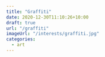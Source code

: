 ```yaml
---
title: "Graffiti"
date: 2020-12-30T11:10:26+10:00
draft: true
url: "/graffiti"
imageUrl: "/interests/graffiti.jpg"
categories:
  - art
---
```

